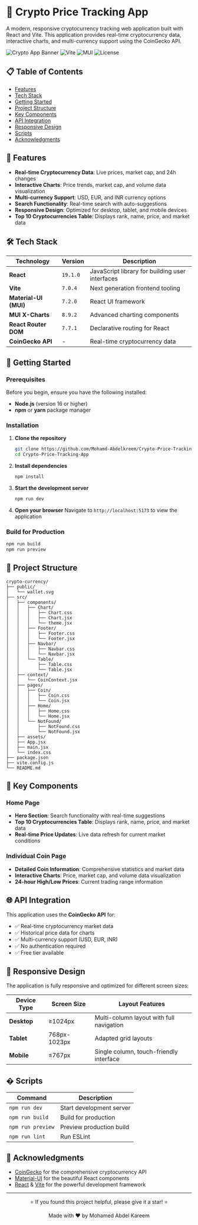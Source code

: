 # 🚀 Crypto Price Tracking App

A modern, responsive cryptocurrency tracking web application built with React and Vite. This application provides real-time cryptocurrency data, interactive charts, and multi-currency support using the CoinGecko API.

![Crypto App Banner](https://img.shields.io/badge/React-19.1.0-blue) ![Vite](https://img.shields.io/badge/Vite-7.0.4-purple) ![MUI](https://img.shields.io/badge/MUI-7.2.0-blue) ![License](https://img.shields.io/badge/License-MIT-green)

## 📋 Table of Contents

- [Features](#-features)
- [Tech Stack](#️-tech-stack)
- [Getting Started](#-getting-started)
- [Project Structure](#-project-structure)
- [Key Components](#-key-components)
- [API Integration](#-api-integration)
- [Responsive Design](#-responsive-design)
- [Scripts](#-scripts)
- [Acknowledgments](#-acknowledgments)

## 🌟 Features

- **Real-time Cryptocurrency Data**: Live prices, market cap, and 24h changes
- **Interactive Charts**: Price trends, market cap, and volume data visualization
- **Multi-currency Support**: USD, EUR, and INR currency options
- **Search Functionality**: Real-time search with auto-suggestions
- **Responsive Design**: Optimized for desktop, tablet, and mobile devices
- **Top 10 Cryptocurrencies Table**: Displays rank, name, price, and market data

## 🛠️ Tech Stack

| Technology | Version | Description |
|------------|---------|-------------|
| **React** | `19.1.0` | JavaScript library for building user interfaces |
| **Vite** | `7.0.4` | Next generation frontend tooling |
| **Material-UI (MUI)** | `7.2.0` | React UI framework |
| **MUI X-Charts** | `8.9.2` | Advanced charting components |
| **React Router DOM** | `7.7.1` | Declarative routing for React |
| **CoinGecko API** | - | Real-time cryptocurrency data |

## 🚀 Getting Started

### Prerequisites

Before you begin, ensure you have the following installed:

- **Node.js** (version 16 or higher)
- **npm** or **yarn** package manager

### Installation

1. **Clone the repository**
   ```bash
   git clone https://github.com/Mohamd-Abdelkreem/Crypto-Price-Tracking-App.git
   cd Crypto-Price-Tracking-App
   ```

2. **Install dependencies**
   ```bash
   npm install
   ```

3. **Start the development server**
   ```bash
   npm run dev
   ```

4. **Open your browser**
   Navigate to `http://localhost:5173` to view the application

### Build for Production

```bash
npm run build
npm run preview
```

## 📂 Project Structure

```
crypto-currency/
├── public/
│   └── wallet.svg
├── src/
│   ├── components/
│   │   ├── Chart/
│   │   │   ├── Chart.css
│   │   │   ├── Chart.jsx
│   │   │   └── theme.jsx
│   │   ├── Footer/
│   │   │   ├── Footer.css
│   │   │   └── Footer.jsx
│   │   ├── Navbar/
│   │   │   ├── Navbar.css
│   │   │   └── Navbar.jsx
│   │   └── Table/
│   │       ├── Table.css
│   │       └── Table.jsx
│   ├── context/
│   │   └── CoinContext.jsx
│   ├── pages/
│   │   ├── Coin/
│   │   │   ├── Coin.css
│   │   │   └── Coin.jsx
│   │   ├── Home/
│   │   │   ├── Home.css
│   │   │   └── Home.jsx
│   │   └── NotFound/
│   │       ├── NotFound.css
│   │       └── NotFound.jsx
│   ├── assets/
│   ├── App.jsx
│   ├── main.jsx
│   └── index.css
├── package.json
├── vite.config.js
└── README.md
```

## 🎯 Key Components

### Home Page
- **Hero Section**: Search functionality with real-time suggestions
- **Top 10 Cryptocurrencies Table**: Displays rank, name, price, and market data
- **Real-time Price Updates**: Live data refresh for current market conditions

### Individual Coin Page
- **Detailed Coin Information**: Comprehensive statistics and market data
- **Interactive Charts**: Price, market cap, and volume data visualization
- **24-hour High/Low Prices**: Current trading range information

## 🌐 API Integration

This application uses the **CoinGecko API** for:

- ✅ Real-time cryptocurrency market data
- ✅ Historical price data for charts
- ✅ Multi-currency support (USD, EUR, INR)
- ✅ No authentication required
- ✅ Free tier available

## 📱 Responsive Design

The application is fully responsive and optimized for different screen sizes:

| Device Type | Screen Size | Layout Features |
|-------------|-------------|-----------------|
| **Desktop** | ≥1024px | Multi-column layout with full navigation |
| **Tablet** | 768px-1023px | Adapted grid layouts |
| **Mobile** | ≤767px | Single column, touch-friendly interface |

## � Scripts

| Command | Description |
|---------|-------------|
| `npm run dev` | Start development server |
| `npm run build` | Build for production |
| `npm run preview` | Preview production build |
| `npm run lint` | Run ESLint |

## 🙏 Acknowledgments

- [CoinGecko](https://www.coingecko.com/) for the comprehensive cryptocurrency API
- [Material-UI](https://mui.com/) for the beautiful React components
- [React](https://reactjs.org/) & [Vite](https://vitejs.dev/) for the powerful development framework

---

<div align="center">
  <p>⭐ If you found this project helpful, please give it a star! ⭐</p>
  <p>Made with ❤️ by Mohamed Abdel Kareem</p>
</div>
